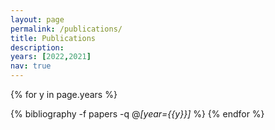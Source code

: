 ```yaml
---
layout: page
permalink: /publications/
title: Publications
description:
years: [2022,2021]
nav: true
---
```


<div class="publications">

{% for y in page.years %}
  <!--<h2 class="year">{{y}}</h2>-->
  {% bibliography -f papers -q @*[year={{y}}]* %}
{% endfor %}

</div>

